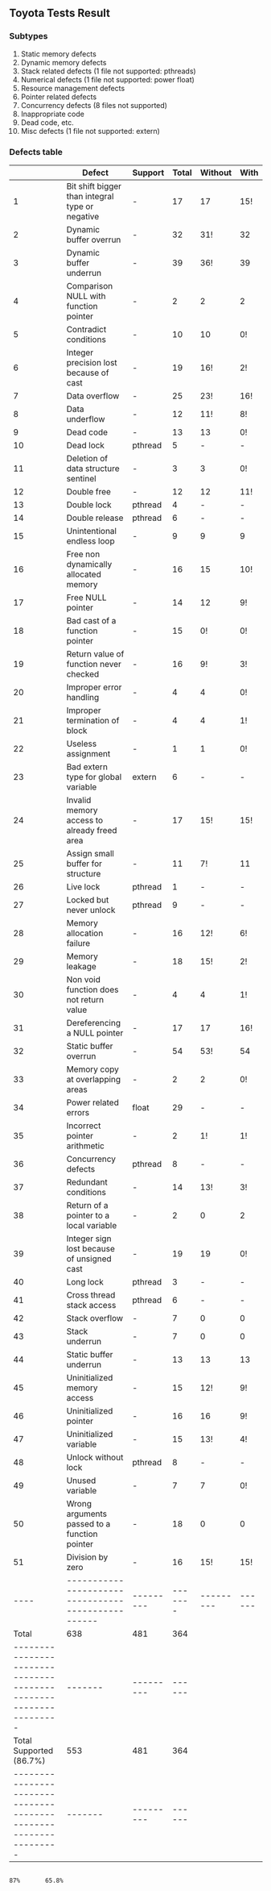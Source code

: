 ## Toyota Tests Result

### Subtypes

1.  Static memory defects
2.  Dynamic memory defects
3.  Stack related defects (1 file not supported: pthreads)
4.  Numerical defects (1 file not supported: power float)
5.  Resource management defects
6.  Pointer related defects
7.  Concurrency defects (8 files not supported)
8.  Inappropriate code
9.  Dead code, etc.
10. Misc defects (1 file not supported: extern)

### Defects table

|    | Defect                                           | Support | Total | Without | With |
| ---|--------------------------------------------------|---------|-------|---------|------|
| 1  | Bit shift bigger than integral type or negative  |    -    | 17    | 17      | 15!  |
| 2  | Dynamic buffer overrun                           |    -    | 32    | 31!     | 32   |
| 3  | Dynamic buffer underrun                          |    -    | 39    | 36!     | 39   |
| 4  | Comparison NULL with function pointer            |    -    | 2     | 2       | 2    |
| 5  | Contradict conditions                            |    -    | 10    | 10      | 0!   |
| 6  | Integer precision lost because of cast           |    -    | 19    | 16!     | 2!   |
| 7  | Data overflow                                    |    -    | 25    | 23!     | 16!  |
| 8  | Data underflow                                   |    -    | 12    | 11!     | 8!   |
| 9  | Dead code                                        |    -    | 13    | 13      | 0!   |
| 10 | Dead lock                                        | pthread | 5     | -       | -    |
| 11 | Deletion of data structure sentinel              |    -    | 3     | 3       | 0!   |
| 12 | Double free                                      |    -    | 12    | 12      | 11!  |
| 13 | Double lock                                      | pthread | 4     | -       | -    |
| 14 | Double release                                   | pthread | 6     | -       | -    |
| 15 | Unintentional endless loop                       |    -    | 9     | 9       | 9    |
| 16 | Free non dynamically allocated memory            |    -    | 16    | 15      | 10!  |
| 17 | Free NULL pointer                                |    -    | 14    | 12      | 9!   |
| 18 | Bad cast of a function pointer                   |    -    | 15    | 0!      | 0!   |
| 19 | Return value of function never checked           |    -    | 16    | 9!      | 3!   |
| 20 | Improper error handling                          |    -    | 4     | 4       | 0!   |
| 21 | Improper termination of block                    |    -    | 4     | 4       | 1!   |
| 22 | Useless assignment                               |    -    | 1     | 1       | 0!   |
| 23 | Bad extern type for global variable              | extern  | 6     | -       | -    |
| 24 | Invalid memory access to already freed area      |    -    | 17    | 15!     | 15!  |
| 25 | Assign small buffer for structure                |    -    | 11    | 7!      | 11   |
| 26 | Live lock                                        | pthread | 1     | -       | -    |
| 27 | Locked but never unlock                          | pthread | 9     | -       | -    |
| 28 | Memory allocation failure                        |    -    | 16    | 12!     | 6!   |
| 29 | Memory leakage                                   |    -    | 18    | 15!     | 2!   |
| 30 | Non void function does not return value          |    -    | 4     | 4       | 1!   |
| 31 | Dereferencing a NULL pointer                     |    -    | 17    | 17      | 16!  |
| 32 | Static buffer overrun                            |    -    | 54    | 53!     | 54   |
| 33 | Memory copy at overlapping areas                 |    -    | 2     | 2       | 0!   |
| 34 | Power related errors                             |  float  | 29    | -       | -    |
| 35 | Incorrect pointer arithmetic                     |    -    | 2     | 1!      | 1!   |
| 36 | Concurrency defects                              | pthread | 8     | -       | -    |
| 37 | Redundant conditions                             |    -    | 14    | 13!     | 3!   |
| 38 | Return of a pointer to a local variable          |    -    | 2     | 0       | 2    |
| 39 | Integer sign lost because of unsigned cast       |    -    | 19    | 19      | 0!   |
| 40 | Long lock                                        | pthread | 3     | -       | -    |
| 41 | Cross thread stack access                        | pthread | 6     | -       | -    |
| 42 | Stack overflow                                   |    -    | 7     | 0       | 0    |
| 43 | Stack underrun                                   |    -    | 7     | 0       | 0    |
| 44 | Static buffer underrun                           |    -    | 13    | 13      | 13   |
| 45 | Uninitialized memory access                      |    -    | 15    | 12!     | 9!   |
| 46 | Uninitialized pointer                            |    -    | 16    | 16      | 9!   |
| 47 | Uninitialized variable                           |    -    | 15    | 13!     | 4!   |
| 48 | Unlock without lock                              | pthread | 8     | -       | -    |
| 49 | Unused variable                                  |    -    | 7     | 7       | 0!   |
| 50 | Wrong arguments passed to a function pointer     |    -    | 18    | 0       | 0    |
| 51 | Division by zero                                 |    -    | 16    | 15!     | 15!  |
|----|--------------------------------------------------|---------|-------|---------|------|
| Total                                                           | 638   | 481     | 364  |
|-----------------------------------------------------------------|-------|---------|------|
| Total Supported (86.7%)                                         | 553   | 481     | 364  |
|-----------------------------------------------------------------|-------|---------|------|
                                                                            87%       65.8%